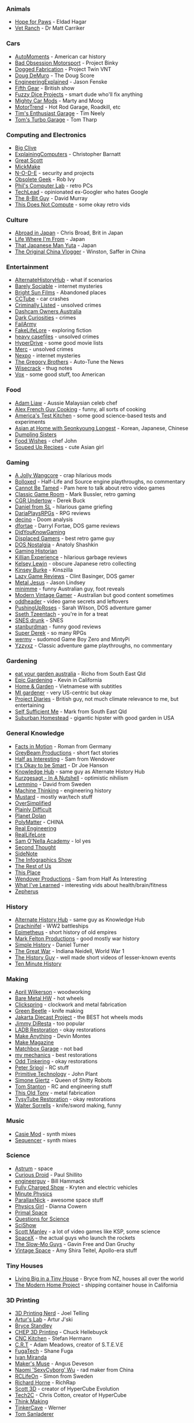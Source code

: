 ### Animals

* [Hope for Paws](https://www.youtube.com/user/eldad75) - Eldad Hagar
* [Vet Ranch](https://www.youtube.com/user/VetRanch) - Dr Matt Carriker

### Cars

* [AutoMoments](https://www.youtube.com/user/TheCarMeat) - American car history
* [Bad Obsession Motorsport](https://www.youtube.com/user/badobsessionmsport) - Project Binky
* [Dogged Fabrication](https://www.youtube.com/channel/UCrK2_gqI4knOij31p_iandQ) - Project Twin VNT
* [Doug DeMuro](https://www.youtube.com/channel/UCsqjHFMB_JYTaEnf_vmTNqg) - The Doug Score
* [EngineeringExplained](https://www.youtube.com/user/EngineeringExplained) - Jason Fenske
* [Fifth Gear](https://www.youtube.com/user/fifthgearuk) - British show
* [Fuzzy Dice Projects](https://www.youtube.com/user/FuzzyDicePimp) - smart dude who'll fix anything
* [Mighty Car Mods](https://www.youtube.com/user/mightycarmods) - Marty and Moog
* [MotorTrend](https://www.youtube.com/user/MotorTrend) - Hot Rod Garage, Roadkill, etc
* [Tim's Enthusiast Garage](https://www.youtube.com/channel/UCSHC8vHIPzE5EaYjHgx1Tmw) - Tim Neely
* [Tom's Turbo Garage](https://www.youtube.com/user/turbomiragedude) - Tom Tharp

### Computing and Electronics

* [Big Clive](https://www.youtube.com/user/bigclivedotcom)
* [ExplainingComputers](https://www.youtube.com/user/explainingcomputers) - Christopher Barnatt
* [Great Scott](https://www.youtube.com/user/greatscottlab)
* [MickMake](https://www.youtube.com/channel/UC7GMT3ohvYEAJFDenzj9EMQ)
* [N-O-D-E](https://www.youtube.com/channel/UCvrLvII5oxSWEMEkszrxXEA) - security and projects
* [Obsolete Geek](https://www.youtube.com/user/robivy64) - Rob Ivy
* [Phil's Computer Lab](https://www.youtube.com/user/philscomputerlab) - retro PCs
* [TechLead](https://www.youtube.com/channel/UC4xKdmAXFh4ACyhpiQ_3qBw) - opinionated ex-Googler who hates Google
* [The 8-Bit Guy](https://www.youtube.com/user/adric22) - David Murray
* [This Does Not Compute](https://www.youtube.com/channel/UCEp20NgOZHmgWdbQdHSxgjw) - some okay retro vids

### Culture

* [Abroad in Japan](https://www.youtube.com/user/cmbroad44) - Chris Broad, Brit in Japan
* [Life Where I'm From](https://www.youtube.com/channel/UCqwxJts-6yF33rupyF_DCsA) - Japan
* [That Japanese Man Yuta](https://www.youtube.com/user/YPlusShow) - Japan
* [The Original China Vlogger](https://www.youtube.com/user/serpentza) - Winston, Saffer in China

### Entertainment

* [AlternateHistoryHub](https://www.youtube.com/channel/UClfEht64_NrzHf8Y0slKEjw) - what if scenarios
* [Barely Sociable](https://www.youtube.com/channel/UC9PIn6-XuRKZ5HmYeu46AIw) - internet mysteries
* [Bright Sun Films](https://www.youtube.com/user/BrightSunGaming) - Abandoned places
* [CCTube](https://www.youtube.com/user/CrashCarTube) - car crashes
* [Criminally Listed](https://www.youtube.com/channel/UCs3iFCPtX0gzkKxCrobO4ig) - unsolved crimes
* [Dashcam Owners Australia](https://www.youtube.com/user/DashCamOwnersAustral)
* [Dark Curiosities](https://www.youtube.com/channel/UCnsPZRQlFiMGOB0ferEvzdA) - crimes
* [FailArmy](https://www.youtube.com/user/failarmy)
* [FakeLifeLore](https://www.youtube.com/channel/UC-vzYTutOl2ZFq6KcT9F0HA) - exploring fiction
* [heavy casefiles](https://www.youtube.com/channel/UCZx7pjncNRxyOaLvLRqe1Pw) - unsolved crimes
* [HyperDrive](https://www.youtube.com/channel/UCPBIyhZKfSCb9Wex291cquA) - some good movie lists
* [Merc](https://www.youtube.com/channel/UCzwEJTQa7wl0AboBYbrKr1A) - unsolved crimes
* [Nexpo](https://www.youtube.com/channel/UCpFFItkfZz1qz5PpHpqzYBw) - internet mysteries
* [The Gregory Brothers](https://www.youtube.com/user/schmoyoho) - Auto-Tune the News
* [Wisecrack](https://www.youtube.com/user/thugnotes) - thug notes
* [Vox](https://www.youtube.com/user/voxdotcom) - some good stuff, too American

### Food

* [Adam Liaw](https://www.youtube.com/channel/UC9TM3Lrth8MQjHrttZJZiEw) - Aussie Malaysian celeb chef
* [Alex French Guy Cooking](https://www.youtube.com/user/FrenchGuyCooking) - funny, all sorts of cooking
* [America's Test Kitchen](https://www.youtube.com/channel/UCxAS_aK7sS2x_bqnlJHDSHw) - some good science-based tests and experiments
* [Asian at Home with Seonkyoung Longest](https://www.youtube.com/user/SeonkyoungLongest) - Korean, Japanese, Chinese
* [Dumpling Sisters](https://www.youtube.com/channel/UC__QnZctmizPLK22sqH_qTQ)
* [Food Wishes](https://www.youtube.com/user/foodwishes) - chef John
* [Souped Up Recipes](https://www.youtube.com/channel/UC3HjB3X8jeENm46HCkI0Inw) - cute Asian girl

### Gaming

* [A Jolly Wangcore](https://www.youtube.com/channel/UCQEnQfezywrAwkHWX_Uo_Qg) - crap hilarious mods
* [Bolloxed](https://www.youtube.com/user/bolloxedballs) - Half-Life and Source engine playthroughs, no commentary
* [Cannot Be Tamed](https://www.youtube.com/channel/UCzwyF_IcyMP86ilsmKD1Pcw) - Pam here to talk about retro video games
* [Classic Game Room](https://www.youtube.com/user/InecomCompany) - Mark Bussler, retro gaming
* [CGR Undertow](https://www.youtube.com/user/CGRundertow) - Derek Buck
* [Daniel from SL](https://www.youtube.com/user/CaramelHoteI) - hilarious game griefing
* [DariaPlaysRPGs](https://www.youtube.com/channel/UCZ697qvWdKOUmXuvslxNzPg) - RPG reviews
* [decino](https://www.youtube.com/channel/UCJ8V9aiz50m6NVn0ix5v8RQ) - Doom analysis
* [dfortae](https://www.youtube.com/user/dfortae) - Darryl Fortae, DOS game reviews
* [DidYouKnowGaming](https://www.youtube.com/user/DYKGaming)
* [Displaced Gamers](https://www.youtube.com/channel/UCWoSKWs8h6lFdiEDAjuIfpA) - best retro game guy
* [DOS Nostalgia](https://www.youtube.com/user/dosnostalgic) - Anatoly Shashkin
* [Gaming Historian](https://www.youtube.com/user/HDGamingHD)
* [Killian Experience](https://www.youtube.com/channel/UCjdQaSJCYS4o2eG93MvIwqg) - hilarious garbage reviews
* [Kelsey Lewin](https://www.youtube.com/channel/UCVfhjBPhPY41aHm4DAR4M6Q) - obscure Japanese retro collecting
* [Kinsey Burke](https://www.youtube.com/channel/UCSMJHi4vvNu-mETdZokpj8A) - Kinszilla
* [Lazy Game Reviews](https://www.youtube.com/user/phreakindee) - Clint Basinger, DOS gamer
* [Metal Jesus](https://www.youtube.com/user/MetalJesusRocks) - Jason Lindsey
* [minimme](https://www.youtube.com/channel/UCPIBtu2SBuW_VFHwKwDOtYg) - funny Australian guy, foot reveals
* [Modern Vintage Gamer](https://www.youtube.com/user/jimako123) - Australian but good content sometimes
* [oddheader](https://www.youtube.com/channel/UCIcR5StUvA7_pPHoAFLmZaA) - video game secrets and leftovers
* [PushingUpRoses](https://www.youtube.com/user/pushinguproses) - Sarah Wilson, DOS adventure gamer
* [Sseth Tzeentach](https://www.youtube.com/user/SsethTzeentach) - you're in for a treat
* [SNES drunk](https://www.youtube.com/user/1SNESdrunk) - SNES
* [stanburdman](https://www.youtube.com/channel/UCV7Y-h68Ik6uurQ8QB3HVUg) - funny good reviews
* [Super Derek](https://www.youtube.com/channel/UC6luZwzy3OLDCs1-f4IdePg) - so many RPGs
* [wermy](https://www.youtube.com/channel/UCRP1Zx7B4b66ZwkB2Ov5pMw) - sudomod Game Boy Zero and MintyPi
* [Yzzyxz](https://www.youtube.com/user/Yzzyxz) - Classic adventure game playthroughs, no commentary

### Gardening

* [eat your garden australia](https://www.youtube.com/channel/UCDC_RVt_z4wX_P6F9aeMN9w) - Richo from South East Qld
* [Epic Gardening](https://www.youtube.com/user/EpicGardening) - Kevin in California
* [Home & Garden](https://www.youtube.com/channel/UCbxbwh7MV5YOJ2HMzAu2zDg) - Vietnamese with subtitles
* [MI gardener](https://www.youtube.com/channel/UCVGVbOl6F5rGF4wSYS6Y5yQ) - very US-centric but okay
* [Project Diaries](https://www.youtube.com/channel/UCQGv_dy-oLeu5SSgz2_8i8w) - British guy, not much climate relevance to me, but entertaining
* [Self Sufficient Me](https://www.youtube.com/channel/UCJZTjBlrnDHYmf0F-eYXA3Q) - Mark from South East Qld
* [Suburban Homestead](https://www.youtube.com/channel/UCcpWQjpQJ465FYJEx2DuDFA) - gigantic hipster with good garden in USA

### General Knowledge

* [Facts in Motion](https://www.youtube.com/channel/UCoanlfeXEit_vI83VlE709A) - Roman from Germany
* [GreyBeam Productions](https://www.youtube.com/channel/UCGOGHdjWWzlm0XgWZ2522Cg) - short fact stories 
* [Half as Interesting](https://www.youtube.com/channel/UCuCkxoKLYO_EQ2GeFtbM_bw) - Sam from Wendover
* [It's Okay to be Smart](https://www.youtube.com/user/itsokaytobesmart) - Dr Joe Hanson
* [Knowledge Hub](https://www.youtube.com/channel/UC2_KC8lshtCyiLApy27raYw) - same guy as Alternate History Hub
* [Kurzgesagt - In A Nutshell](https://www.youtube.com/user/Kurzgesagt) - optimistic nihilism
* [Lemmino](https://www.youtube.com/user/Top10Memes) - David from Sweden
* [Machine Thinking](https://www.youtube.com/channel/UCfsznjef2zGJnrCRQBXqo6Q) - engineering history
* [Mustard](https://www.youtube.com/channel/UC1ZBQ-F-yktYD4m5AzM6pww) - mostly war/tech stuff
* [OverSimplified](https://www.youtube.com/user/Webzwithaz)
* [Plainly Difficult](https://www.youtube.com/channel/UCb0MyY46T9ZYOzDHkYnIoXg)
* [Planet Dolan](https://www.youtube.com/user/DDTop20)
* [PolyMatter](https://www.youtube.com/channel/UCgNg3vwj3xt7QOrcIDaHdFg) - CHINA
* [Real Engineering](https://www.youtube.com/channel/UCR1IuLEqb6UEA_zQ81kwXfg)
* [RealLifeLore](https://www.youtube.com/channel/UCP5tjEmvPItGyLhmjdwP7Ww)
* [Sam O'Nella Academy](https://www.youtube.com/channel/UC1DTYW241WD64ah5BFWn4JA) - lol yes
* [Second Thought](https://www.youtube.com/channel/UCJm2TgUqtK1_NLBrjNQ1P-w)
* [SideNote](https://www.youtube.com/channel/UCRvWwMPr2SmSG7rXXzeEUdA)
* [The Infographics Show](https://www.youtube.com/user/TheInfographicsShow)
* [The Rest of Us](https://www.youtube.com/channel/UCogasD4DFxmshrBNnJNFcvg)
* [This Place](https://www.youtube.com/user/ThisPlaceChannel)
* [Wendover Productions](https://www.youtube.com/user/Wendoverproductions) - Sam from Half As Interesting
* [What I've Learned](https://www.youtube.com/channel/UCqYPhGiB9tkShZorfgcL2lA) - interesting vids about health/brain/fitness
* [Zepherus](https://www.youtube.com/channel/UC-x0TtqNsBBQAQzFLnKZHnw)

### History

* [Alternate History Hub](https://www.youtube.com/user/AlternateHistoryHub) - same guy as Knowledge Hub
* [Drachinifel](https://www.youtube.com/channel/UC4mftUX7apmV1vsVXZh7RTw) - WW2 battleships
* [Epimetheus](https://www.youtube.com/channel/UCp9ZtilfKJds0iWytR_pnOQ) - short history of old empires
* [Mark Felton Productions](https://www.youtube.com/channel/UCfCKvREB11-fxyotS1ONgww) - good mostly war history
* [Simple History](https://www.youtube.com/channel/UC510QYlOlKNyhy_zdQxnGYw) - Daniel Turner
* [The Great War](https://www.youtube.com/user/TheGreatWar) - Indiana Neidell, World War 1
* [The History Guy](https://www.youtube.com/channel/UC4sEmXUuWIFlxRIFBRV6VXQ) - well made short videos of lesser-known events
* [Ten Minute History](https://www.youtube.com/channel/UC22BdTgxefuvUivrjesETjg)

### Making

* [April Wilkerson](https://www.youtube.com/user/AprilWilkersonDIY) - woodworking
* [Bare Metal HW](https://www.youtube.com/user/baremetalHW) - hot wheels
* [Clickspring](https://www.youtube.com/channel/UCworsKCR-Sx6R6-BnIjS2MA) - clockwork and metal fabrication
* [Green Beetle](https://www.youtube.com/channel/UCUC_LrU2GpyOvUXAk_wrhbQ) - knife making
* [Jakarta Diecast Project](https://www.youtube.com/channel/UC5QtJAXO631Ry0WUQuMzfHg) - the BEST hot wheels mods
* [Jimmy DiResta](https://www.youtube.com/user/jimmydiresta) - too popular
* [LADB Restoration](https://www.youtube.com/channel/UC6rj8dZbPn4Oz4FIam4b9Iw) - okay restorations
* [Make Anything](https://www.youtube.com/channel/UCVc6AHfGw9b2zOE_ZGfmsnw) - Devin Montes
* [Make Magazine](https://www.youtube.com/user/makemagazine)
* [Matchbox Garage](https://www.youtube.com/user/juggalo7979) - not bad
* [my mechanics](https://www.youtube.com/channel/UCMrMVIBtqFW6O0-MWq26gqw) - best restorations
* [Odd Tinkering](https://www.youtube.com/channel/UCf_suVrG2dA5BTjJhNLwthQ) - okay restorations
* [Peter Sripol](https://www.youtube.com/channel/UC7yF9tV4xWEMZkel7q8La_w) - RC stuff
* [Primitive Technology](https://www.youtube.com/channel/UCAL3JXZSzSm8AlZyD3nQdBA) - John Plant
* [Simone Giertz](https://www.youtube.com/channel/UC3KEoMzNz8eYnwBC34RaKCQ) - Queen of Shitty Robots
* [Tom Stanton](https://www.youtube.com/channel/UC67gfx2Fg7K2NSHqoENVgwA) - RC and engineering stuff
* [This Old Tony](https://www.youtube.com/user/featony) - metal fabrication
* [TysyTube Restoration](https://www.youtube.com/channel/UCIGEtjevANE0Nqain3EqNSg) - okay restorations
* [Walter Sorrells](https://www.youtube.com/user/slappybuckshot) - knife/sword making, funny

### Music

* [Casie Mod](https://www.youtube.com/channel/UCrxpe0rl1vO1XuK2a-HgL8g) - synth mixes
* [Sequencer](https://www.youtube.com/user/Feanaron) - synth mixes

### Science

* [Astrum](https://www.youtube.com/user/astrumspace) - space
* [Curious Droid](https://www.youtube.com/channel/UC726J5A0LLFRxQ0SZqr2mYQ) - Paul Shillito
* [engineerguy](https://www.youtube.com/user/engineerguyvideo) - Bill Hammack
* [Fully Charged Show](https://www.youtube.com/user/fullychargedshow) - Kryten and electric vehicles
* [Minute Physics](https://www.youtube.com/user/minutephysics)
* [ParallaxNick](https://www.youtube.com/channel/UC0QdW-H7_l0zh_CoNhlwoBw) - awesome space stuff
* [Physics Girl](https://www.youtube.com/user/physicswoman) - Dianna Cowern
* [Primal Space](https://www.youtube.com/channel/UClZbmi9JzfnB2CEb0fG8iew)
* [Questions for Science](https://www.youtube.com/user/TheYoungTurds1)
* [SciShow](https://www.youtube.com/channel/UCZYTClx2T1of7BRZ86-8fow)
* [Scott Manley](https://www.youtube.com/user/szyzyg) - a lot of video games like KSP, some science
* [SpaceX](https://www.youtube.com/channel/UCtI0Hodo5o5dUb67FeUjDeA) - the actual guys who launch the rockets
* [The Slow-Mo Guys](https://www.youtube.com/user/theslowmoguys) - Gavin Free and Dan Gruchy
* [Vintage Space](https://www.youtube.com/channel/UCw95T_TgbGHhTml4xZ9yIqg) - Amy Shira Teitel, Apollo-era stuff

### Tiny Houses

* [Living Big in a Tiny House](https://www.youtube.com/user/livingbigtinyhouse) - Bryce from NZ, houses all over the world
* [The Modern Home Project](https://www.youtube.com/channel/UCnoUKype0fVkWtCleYWBT1w) - shipping container house in California


### 3D Printing

* [3D Printing Nerd](https://www.youtube.com/channel/UC_7aK9PpYTqt08ERh1MewlQ) - Joel Telling
* [Artur's Lab](https://www.youtube.com/channel/UC8Kh4ug_aRQPjeidIsYawFA) - Artur J'ski
* [Bryce Standley](https://www.youtube.com/channel/UCRvDNuWAtzaZARrFaFAgUCg)
* [CHEP 3D Printing](https://www.youtube.com/user/beginnerelectronics) - Chuck Hellebuyck
* [CNC Kitchen](https://www.youtube.com/channel/UCiczXOhGpvoQGhOL16EZiTg) - Stefan Hermann
* [C.R.T](https://www.youtube.com/channel/UCIi0sokRP7JKU-f0HHIhicw) - Adam Meadows, creator of S.T.E.V.E
* [FugaTech](https://www.youtube.com/user/fuganater987) - Shane Fuga
* [Ivan Miranda](https://www.youtube.com/channel/UCF3cDM_hQMtIEJvEW1BZugg)
* [Maker's Muse](https://www.youtube.com/user/TheMakersMuse) - Angus Deveson
* [Naomi 'SexyCyborg' Wu](https://www.youtube.com/c/SexyCyborg) - rad maker from China
* [RCLifeOn](https://www.youtube.com/user/RcLifeOnSimon) - Simon from Sweden
* [Richard Horne](https://www.youtube.com/user/RichRap2011) - RichRap
* [Scott 3D](https://www.youtube.com/channel/UCSsDLXiBMSJVbn3lPDxhe3Q) - creator of HyperCube Evolution
* [Tech2C](https://www.youtube.com/channel/UC_scf0U4iSELX22nC60WDSg) - Chris Cotton, creator of HyperCube
* [Think Making](https://www.youtube.com/channel/UCP3C4lgdnERHfpbGE0mZobw)
* [TinkerCave](https://www.youtube.com/user/MoOdyDeluXe) - Werner
* [Tom Sanladerer](https://www.youtube.com/user/ThomasSanladerer)
